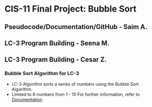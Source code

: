 # CIS-11 Final Project: Bubble Sort
## Pseudocode/Documentation/GitHub - Saim A.
## LC-3 Program Building - Seena M.
## LC-3 Program Building - Cesar Z.

### Bubble Sort Algorithm for LC-3
- LC-3 Algorithm sorts a series of numbers using the Bubble Sort Algorithm.
- Limited to 8 numbers from 1 - 10
For further information, refer to [Documentation](https://github.com/saimdlx/CIS11FinalProject/blob/main/SA%2C%20CZ%2C%20SM%20-%20CIS11%20PROJECT%20DOCUMENTATION.docx.pdf)
